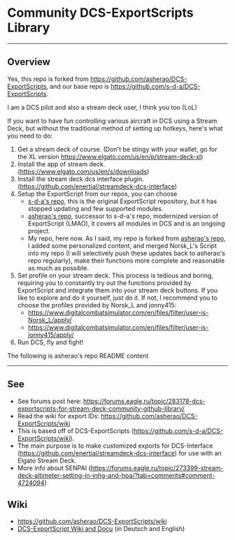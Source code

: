 # Community DCS-ExportScripts Library

---

## Overview

Yes, this repo is forked from https://github.com/asherao/DCS-ExportScripts, and our base repo is https://github.com/s-d-a/DCS-ExportScripts.

I am a DCS pilot and also a stream deck user, I think you too (LoL)

If you want to have fun controlling various aircraft in DCS using a Stream Deck, but without the traditional method of setting up hotkeys, here's what you need to do:
1. Get a stream deck of course. (Don't be stingy with your wallet, go for the XL version https://www.elgato.com/us/en/p/stream-deck-xl)
2. Install the app of stream deck. (https://www.elgato.com/us/en/s/downloads)
3. Install the stream deck dcs interface plugin. (https://github.com/enertial/streamdeck-dcs-interface)
4. Setup the ExportScript from our repos, you can choose
   * [s-d-a's repo](https://github.com/s-d-a/DCS-ExportScripts), this is the original ExportScript repository, but it has stopped updating and few supported modules.
   * [asherao's repo](https://github.com/asherao/DCS-ExportScripts), successor to s-d-a's repo, modernized version of ExportScript (LMAO), it covers all modules in DCS and is an ongoing project.
   * My repo, here now. As I said, my repo is forked from [asherao's repo](https://github.com/asherao/DCS-ExportScripts), I added some personalized content, and merged Norsk_L's Script into my repo (I will selectively push these updates back to asherao's repo regularly), make their functions more complete and reasonable as much as possible.
5. Set profile on your stream deck. This process is tedious and boring, requiring you to constantly try out the functions provided by ExportScript and integrate them into your stream deck buttons. If you like to explore and do it yourself, just do it. If not, I recommend you to choose the profiles provided by Norsk_L and jonny415:
   * https://www.digitalcombatsimulator.com/en/files/filter/user-is-Norsk_L/apply/
   * https://www.digitalcombatsimulator.com/en/files/filter/user-is-jonny415/apply/
6. Run DCS, fly and fight!

The following is asherao's repo README content

---

## See

* See forums post here: https://forums.eagle.ru/topic/283178-dcs-exportscripts-for-stream-deck-community-github-library/
* Read the wiki for export IDs: https://github.com/asherao/DCS-ExportScripts/wiki
* This is based off of DCS-ExportScripts (https://github.com/s-d-a/DCS-ExportScripts/wiki).
* The main purpose is to make customized exports for DCS-Interface (https://github.com/enertial/streamdeck-dcs-interface) for use with an Elgato Stream Deck.
* More info about SENPAI (https://forums.eagle.ru/topic/273399-stream-deck-altimeter-setting-in-inhg-and-hpa/?tab=comments#comment-4724094)

## Wiki

* https://github.com/asherao/DCS-ExportScripts/wiki
* [DCS-ExportScript Wiki and Docu](https://github.com/s-d-a/DCS-ExportScripts/wiki) (in Deutsch and English)

